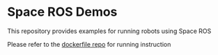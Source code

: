 # Space ROS Demos

This repository provides examples for running robots using Space ROS

Please refer to the [dockerfile repo](https://github.com/space-ros/docker-images/tree/main/demo_spaceros) for running instruction
